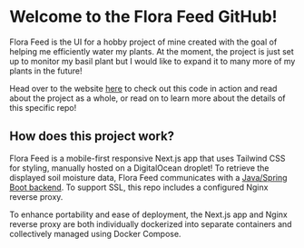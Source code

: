 # Welcome to the Flora Feed GitHub!
Flora Feed is the UI for a hobby project of mine created with the goal of helping me efficiently water my plants. At the moment, the project is just set up to monitor my basil plant but I would like to expand it to many more of my plants in the future!

Head over to the website [here](https://www.florafeed.jackford.tech/) to check out this code in action and read about the project as a whole, or read on to learn more about the details of this specific repo!

## How does this project work?
Flora Feed is a mobile-first responsive Next.js app that uses Tailwind CSS for styling, manually hosted on a DigitalOcean droplet! To retrieve the displayed soil moisture data, Flora Feed communicates with a [Java/Spring Boot backend](https://github.com/JackFord18/water-watcher). To support SSL, this repo includes a configured Nginx reverse proxy. 

To enhance portability and ease of deployment, the Next.js app and Nginx reverse proxy are both individually dockerized into separate containers and collectively managed using Docker Compose.